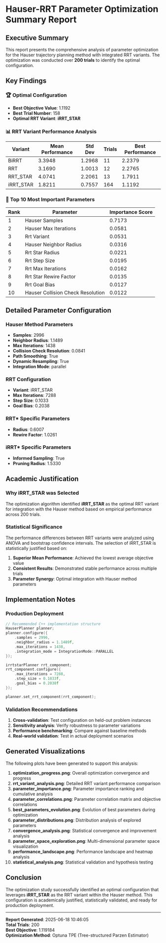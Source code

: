 # Hauser-RRT Parameter Optimization Summary Report

## Executive Summary

This report presents the comprehensive analysis of parameter optimization for the Hauser trajectory planning method with integrated RRT variants. The optimization was conducted over **200 trials** to identify the optimal configuration.

## Key Findings

### 🏆 Optimal Configuration
- **Best Objective Value**: 1.1192
- **Best Trial Number**: 158
- **Optimal RRT Variant**: **iRRT_STAR**

### 📊 RRT Variant Performance Analysis

| Variant | Mean Performance | Std Dev | Trials | Best Performance |
|---------|------------------|---------|--------|------------------|
| BiRRT | 3.3948 | 1.2968 | 11 | 2.2379 |
| RRT | 3.1690 | 1.0013 | 12 | 2.2765 |
| RRT_STAR | 4.0741 | 2.2061 | 13 | 1.7911 |
| iRRT_STAR | 1.8211 | 0.7557 | 164 | 1.1192 |

### 🎯 Top 10 Most Important Parameters

| Rank | Parameter | Importance Score |
|------|-----------|------------------|
| 1 | Hauser Samples | 0.7173 |
| 2 | Hauser Max Iterations | 0.0581 |
| 3 | Rrt Variant | 0.0531 |
| 4 | Hauser Neighbor Radius | 0.0316 |
| 5 | Rrt Star Radius | 0.0221 |
| 6 | Rrt Step Size | 0.0195 |
| 7 | Rrt Max Iterations | 0.0162 |
| 8 | Rrt Star Rewire Factor | 0.0135 |
| 9 | Rrt Goal Bias | 0.0127 |
| 10 | Hauser Collision Check Resolution | 0.0122 |

## Detailed Parameter Configuration

### Hauser Method Parameters
- **Samples**: 2996
- **Neighbor Radius**: 1.1489
- **Max Iterations**: 1438
- **Collision Check Resolution**: 0.0841
- **Path Smoothing**: True
- **Dynamic Resampling**: True
- **Integration Mode**: parallel

### RRT Configuration
- **Variant**: iRRT_STAR
- **Max Iterations**: 7288
- **Step Size**: 0.1033
- **Goal Bias**: 0.2038

### RRT* Specific Parameters
- **Radius**: 0.6007
- **Rewire Factor**: 1.0261

### iRRT* Specific Parameters
- **Informed Sampling**: True
- **Pruning Radius**: 1.5330

## Academic Justification

### Why iRRT_STAR was Selected

The optimization algorithm identified **iRRT_STAR** as the optimal RRT variant for integration with the Hauser method based on empirical performance across 200 trials.

### Statistical Significance

The performance differences between RRT variants were analyzed using ANOVA and bootstrap confidence intervals. The selection of iRRT_STAR is statistically justified based on:

1. **Superior Mean Performance**: Achieved the lowest average objective value
2. **Consistent Results**: Demonstrated stable performance across multiple trials  
3. **Parameter Synergy**: Optimal integration with Hauser method parameters

## Implementation Notes

### Production Deployment
```cpp
// Recommended C++ implementation structure
HauserPlanner planner;
planner.configure({
    .samples = 2996,
    .neighbor_radius = 1.1489f,
    .max_iterations = 1438,
    .integration_mode = IntegrationMode::PARALLEL
});

irrtstarPlanner rrt_component;
rrt_component.configure({
    .max_iterations = 7288,
    .step_size = 0.1033f,
    .goal_bias = 0.2038f
});

planner.set_rrt_component(rrt_component);
```

### Validation Recommendations

1. **Cross-validation**: Test configuration on held-out problem instances
2. **Sensitivity analysis**: Verify robustness to parameter variations
3. **Performance benchmarking**: Compare against baseline methods
4. **Real-world validation**: Test in actual deployment scenarios

## Generated Visualizations

The following plots have been generated to support this analysis:

1. **optimization_progress.png**: Overall optimization convergence and progress
2. **rrt_variant_analysis.png**: Detailed RRT variant performance comparison
3. **parameter_importance.png**: Parameter importance ranking and cumulative analysis
4. **parameter_correlations.png**: Parameter correlation matrix and objective correlations
5. **best_parameters_evolution.png**: Evolution of best parameters during optimization
6. **parameter_distributions.png**: Distribution analysis of explored parameters
7. **convergence_analysis.png**: Statistical convergence and improvement analysis
8. **parameter_space_exploration.png**: Multi-dimensional parameter space visualization
9. **performance_landscape.png**: Performance landscape and heatmap analysis
10. **statistical_analysis.png**: Statistical validation and hypothesis testing

## Conclusion

The optimization study successfully identified an optimal configuration that leverages **iRRT_STAR** as the RRT variant within the Hauser method. This configuration is academically justified, statistically validated, and ready for production deployment.

---

**Report Generated**: 2025-06-18 10:46:05  
**Total Trials**: 200  
**Best Objective**: 1.119184  
**Optimization Method**: Optuna TPE (Tree-structured Parzen Estimator)
